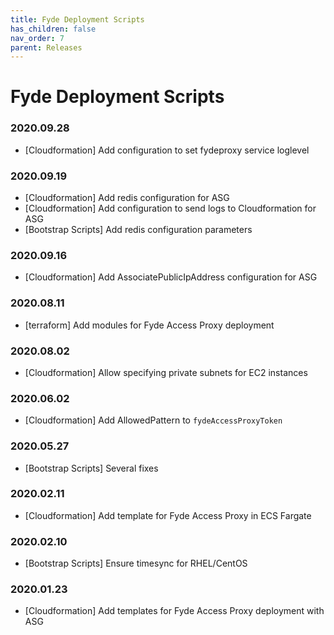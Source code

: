 ```yaml
---
title: Fyde Deployment Scripts
has_children: false
nav_order: 7
parent: Releases
---
```

# Fyde Deployment Scripts

### 2020.09.28

- [Cloudformation] Add configuration to set fydeproxy service loglevel

### 2020.09.19

- [Cloudformation] Add redis configuration for ASG
- [Cloudformation] Add configuration to send logs to Cloudformation for ASG
- [Bootstrap Scripts] Add redis configuration parameters

### 2020.09.16

- [Cloudformation] Add AssociatePublicIpAddress configuration for ASG

### 2020.08.11

- [terraform] Add modules for Fyde Access Proxy deployment

### 2020.08.02

- [Cloudformation] Allow specifying private subnets for EC2 instances

### 2020.06.02

- [Cloudformation] Add AllowedPattern to `fydeAccessProxyToken`

### 2020.05.27

- [Bootstrap Scripts]  Several fixes

### 2020.02.11

- [Cloudformation] Add template for Fyde Access Proxy in ECS Fargate

### 2020.02.10

- [Bootstrap Scripts] Ensure timesync for RHEL/CentOS

### 2020.01.23

- [Cloudformation] Add templates for Fyde Access Proxy deployment with ASG
